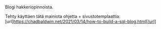 Blogi hakkeriopinnoista.

Tehty käyttäen tätä mainiota ohjetta + sivustotemplaattia:
[url]https://chadbaldwin.net/2021/03/14/how-to-build-a-sql-blog.html[/url]
